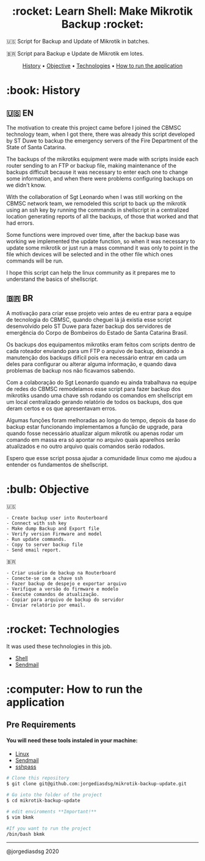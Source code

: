 <h1 align="center">:rocket: Learn Shell: Make Mikrotik Backup :rocket:</h1>

<p align="center">

:us: Script for Backup and Update of Mikrotik in batches.

:brazil: Script para Backup e Update de Mikrotik em lotes.

</p>
<p align="center">
 <a href="#history">History</a> •
 <a href="#objective">Objective</a> •
 <a href="#technologies">Technologies</a> •
 <a href="#how-to-run">How to run the application</a>
</p>

<h1 id="history">:book: History</h1>

## :us: EN

The motivation to create this project came before I joined the CBMSC technology team, when I got there, there was already this script developed by ST Duwe to backup the emergency servers of the Fire Department of the State of Santa Catarina.

The backups of the mikrotiks equipment were made with scripts inside each router sending to an FTP or backup file, making maintenance of the backups difficult because it was necessary to enter each one to change some information, and when there were problems configuring backups on we didn't know.

With the collaboration of Sgt Leonardo when I was still working on the CBMSC network team, we remodeled this script to back up the mikrotik using an ssh key by running the commands in shellscript in a centralized location generating reports of all the backups, of those that worked and that had errors.

Some functions were improved over time, after the backup base was working we implemented the update function, so when it was necessary to update some mikrotik or just run a mass command it was only to point in the file which devices will be selected and in the other file which ones commands will be run.

I hope this script can help the linux community as it prepares me to understand the basics of shellscript.

## :brazil: BR

A motivação para criar esse projeto veio antes de eu entrar para a equipe de tecnologia do CBMSC, quando cheguei lá já existia esse script desenvolvido pelo ST Duwe para fazer backup dos servidores de emergência do Corpo de Bombeiros do Estado de Santa Catarina Brasil. 

Os backups dos equipamentos mikrotiks eram feitos com scripts dentro de cada roteador enviando para um FTP o arquivo de backup, deixando a manutenção dos backups difícil pois era necessário entrar em cada um deles para configurar ou alterar alguma informação, e quando dava problemas de backup nos não ficavamos sabendo. 

Com a colaboração do Sgt Leonardo quando eu ainda trabalhava na equipe de redes do CBMSC remodelamos esse script para fazer backup dos mikrotiks usando uma chave ssh rodando os comandos em shellscript em um local centralizado gerando relatório de todos os backups, dos que deram certos e os que apresentavam erros.

Algumas funções foram melhoradas ao longo do tempo, depois da base do backup estar funcionando implementamos a função de upgrade, para quando fosse necessário atualizar algum mikrotik ou apenas rodar um comando em massa era só apontar no arquivo quais aparelhos serão atualizados e no outro arquivo quais comandos serão rodados.

Espero que esse script possa ajudar a comunidade linux como me ajudou a entender os fundamentos de shellscript.

<h1 id="objective">:bulb: Objective</h1>

:us:

    - Create backup user into Routerboard
    - Connect with ssh key
    - Make dump Backup and Export file
    - Verify version Firmware and model
    - Run update commands.
    - Copy to server backup file
    - Send email report.

:brazil:

    - Criar usuário de backup na Routerboard
    - Conecte-se com a chave ssh
    - Fazer backup de despejo e exportar arquivo
    - Verifique a versão do firmware e modelo
    - Execute comandos de atualização.
    - Copiar para arquivo de backup do servidor
    - Enviar relatório por email.

</p>

<h1 id="technologies">:rocket: Technologies</h1>

<p>It was used these technologies in this job.</p>

- [Shell](https://en.wikipedia.org/wiki/Shell_script "shell")
- [Sendmail](http://expressjs.com/ "Sendmail")

<h1 id="how-to-run">:computer: How to run the application</h1>

<h2>Pre Requirements</h2>

<h4>You will need these tools instaled in your machine:</h4>

- [Linux](https://www.linux.com/what-is-linux/ "Linux")
- [Sendmail](https://help.dreamhost.com/hc/en-us/articles/216687518-How-do-I-use-Sendmail "Sendmail")
- [sshpass](https://www.cyberciti.biz/faq/noninteractive-shell-script-ssh-password-provider/ "sshpass")


```bash
# Clone this repository
$ git clone git@github.com:jorgediasdsg/mikrotik-backup-update.git

# Go into the folder of the project
$ cd mikrotik-backup-update

# edit enviroments **Important!**
$ vim bkmk

#If you want to run the project
/bin/bash bkmk
```
<hr>

@jorgediasdsg 2020
